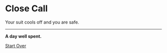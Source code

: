 # Close Call

Your suit cools off and you are safe.

---

**A day well spent.**

[Start Over](../breakingnews.md)
